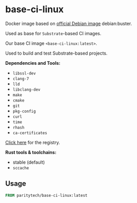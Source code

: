 # base-ci-linux

Docker image based on [official Debian image](https://hub.docker.com/_/debian) debian:buster.

Used as base for `Substrate`-based CI images.

Our base CI image `<base-ci-linux:latest>`.

Used to build and test Substrate-based projects.

**Dependencies and Tools:**

- `libssl-dev`
- `clang-7`
- `lld`
- `libclang-dev`
- `make`
- `cmake`
- `git`
- `pkg-config`
- `curl`
- `time`
- `rhash`
- `ca-certificates`

[Click here](https://hub.docker.com/repository/docker/paritytech/base-ci-linux) for the registry.

**Rust tools & toolchains:**

- stable (default)
- `sccache`

## Usage

```Dockerfile
FROM paritytech/base-ci-linux:latest
```
